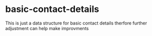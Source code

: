 # basic-contact-details
This is just a data structure for basic contact details therfore further adjustment can help make improvments
